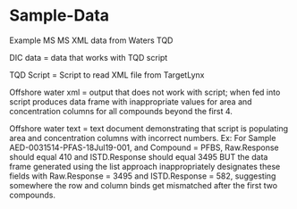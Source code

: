 # Sample-Data
Example MS MS XML data from Waters TQD

DIC data = data that works with TQD script

TQD Script = Script to read XML file from TargetLynx

Offshore water xml = output that does not work with script; when fed into script produces data frame with inappropriate values for area and concentration columns for all compounds beyond the first 4. 

Offshore water text = text document demonstrating that script is populating area and concentration columns with incorrect numbers. Ex: For Sample AED-0031514-PFAS-18Jul19-001, and Compound = PFBS, Raw.Response should equal 410 and ISTD.Response should equal 3495 BUT the data frame generated using the list approach inappropriately designates these fields with Raw.Response = 3495 and ISTD.Response = 582, suggesting somewhere the row and column binds get mismatched after the first two compounds. 
